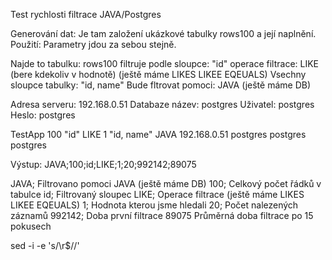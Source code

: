 Test rychlosti filtrace JAVA/Postgres


Generování dat:
Je tam založení ukázkové tabulky rows100 a její naplnění.
Použití:
Parametry jdou za sebou stejně.

Najde to tabulku: rows100
filtruje podle sloupce:  "id"
operace filtrace: LIKE   (bere kdekoliv v hodnotě)  (ještě máme LIKES LIKEE EQEUALS)
Vsechny sloupce tabulky: "id, name"
Bude fltrovat pomoci: JAVA  (ještě máme DB)

Adresa serveru: 192.168.0.51
Databaze název: postgres
Uživatel: postgres
Heslo: postgres

TestApp 100 "id" LIKE 1 "id, name" JAVA 192.168.0.51 postgres postgres postgres


Výstup:
JAVA;100;id;LIKE;1;20;992142;89075

JAVA;                         Filtrovano pomoci JAVA  (ještě máme DB)
100;                           Celkový počet řádků v tabulce
id;                              Filtrovaný sloupec
LIKE;                          Operace filtrace (ještě máme LIKES LIKEE EQEUALS)
1;                               Hodnota kterou jsme hledali
20;                             Počet nalezených záznamů
992142;                     Doba první filtrace
89075                        Průměrná doba filtrace po 15 pokusech


sed -i -e 's/\r$//' 